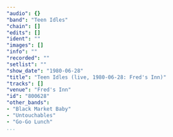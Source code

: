 ```yaml
---
"audio": {}
"band": "Teen Idles"
"chain": []
"edits": []
"ident": ""
"images": []
"info": ""
"recorded": ""
"setlist": ""
"show_date": "1980-06-28"
"title": "Teen Idles (live, 1980-06-28: Fred's Inn)"
"tracks": []
"venue": "Fred's Inn"
"id": "800628"
"other_bands":
- "Black Market Baby"
- "Untouchables"
- "Go-Go Lunch"
...
```

